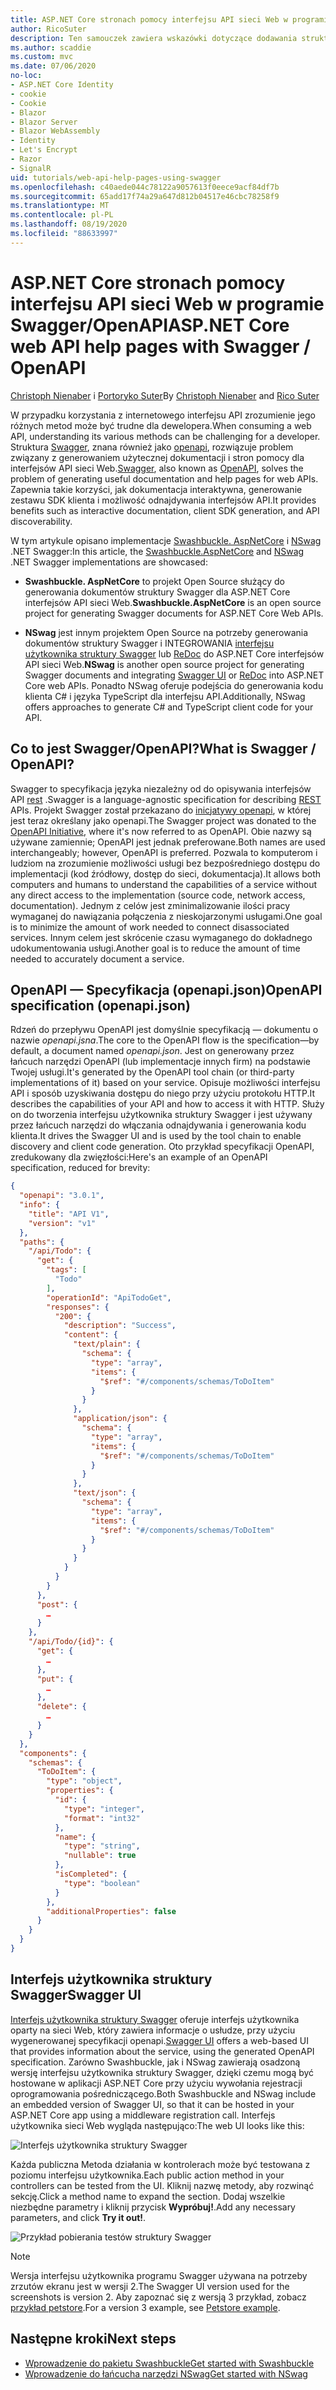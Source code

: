 ```yaml
---
title: ASP.NET Core stronach pomocy interfejsu API sieci Web w programie Swagger/OpenAPI
author: RicoSuter
description: Ten samouczek zawiera wskazówki dotyczące dodawania struktury Swagger w celu wygenerowania dokumentacji i stron pomocy dla aplikacji interfejsu API sieci Web.
ms.author: scaddie
ms.custom: mvc
ms.date: 07/06/2020
no-loc:
- ASP.NET Core Identity
- cookie
- Cookie
- Blazor
- Blazor Server
- Blazor WebAssembly
- Identity
- Let's Encrypt
- Razor
- SignalR
uid: tutorials/web-api-help-pages-using-swagger
ms.openlocfilehash: c40aede044c78122a9057613f0eece9acf84df7b
ms.sourcegitcommit: 65add17f74a29a647d812b04517e46cbc78258f9
ms.translationtype: MT
ms.contentlocale: pl-PL
ms.lasthandoff: 08/19/2020
ms.locfileid: "88633997"
---
```

# <a name="aspnet-core-web-api-help-pages-with-swagger--openapi"></a><span data-ttu-id="1288c-103">ASP.NET Core stronach pomocy interfejsu API sieci Web w programie Swagger/OpenAPI</span><span class="sxs-lookup"><span data-stu-id="1288c-103">ASP.NET Core web API help pages with Swagger / OpenAPI</span></span>

<span data-ttu-id="1288c-104">[Christoph Nienaber](https://twitter.com/zuckerthoben) i [Portoryko Suter](https://blog.rsuter.com/)</span><span class="sxs-lookup"><span data-stu-id="1288c-104">By [Christoph Nienaber](https://twitter.com/zuckerthoben) and [Rico Suter](https://blog.rsuter.com/)</span></span>

<span data-ttu-id="1288c-105">W przypadku korzystania z internetowego interfejsu API zrozumienie jego różnych metod może być trudne dla dewelopera.</span><span class="sxs-lookup"><span data-stu-id="1288c-105">When consuming a web API, understanding its various methods can be challenging for a developer.</span></span> <span data-ttu-id="1288c-106">Struktura [Swagger](https://swagger.io/), znana również jako [openapi](https://www.openapis.org/), rozwiązuje problem związany z generowaniem użytecznej dokumentacji i stron pomocy dla interfejsów API sieci Web.</span><span class="sxs-lookup"><span data-stu-id="1288c-106">[Swagger](https://swagger.io/), also known as [OpenAPI](https://www.openapis.org/), solves the problem of generating useful documentation and help pages for web APIs.</span></span> <span data-ttu-id="1288c-107">Zapewnia takie korzyści, jak dokumentacja interaktywna, generowanie zestawu SDK klienta i możliwość odnajdywania interfejsów API.</span><span class="sxs-lookup"><span data-stu-id="1288c-107">It provides benefits such as interactive documentation, client SDK generation, and API discoverability.</span></span>

<span data-ttu-id="1288c-108">W tym artykule opisano implementacje [Swashbuckle. AspNetCore](https://github.com/domaindrivendev/Swashbuckle.AspNetCore) i [NSwag](https://github.com/RicoSuter/NSwag) .NET Swagger:</span><span class="sxs-lookup"><span data-stu-id="1288c-108">In this article, the [Swashbuckle.AspNetCore](https://github.com/domaindrivendev/Swashbuckle.AspNetCore) and [NSwag](https://github.com/RicoSuter/NSwag) .NET Swagger implementations are showcased:</span></span>

* <span data-ttu-id="1288c-109">**Swashbuckle. AspNetCore** to projekt Open Source służący do generowania dokumentów struktury Swagger dla ASP.NET Core interfejsów API sieci Web.</span><span class="sxs-lookup"><span data-stu-id="1288c-109">**Swashbuckle.AspNetCore** is an open source project for generating Swagger documents for ASP.NET Core Web APIs.</span></span>

* <span data-ttu-id="1288c-110">**NSwag** jest innym projektem Open Source na potrzeby generowania dokumentów struktury Swagger i INTEGROWANIA [interfejsu użytkownika struktury Swagger](https://swagger.io/swagger-ui/) lub [ReDoc](https://github.com/Rebilly/ReDoc) do ASP.NET Core interfejsów API sieci Web.</span><span class="sxs-lookup"><span data-stu-id="1288c-110">**NSwag** is another open source project for generating Swagger documents and integrating [Swagger UI](https://swagger.io/swagger-ui/) or [ReDoc](https://github.com/Rebilly/ReDoc) into ASP.NET Core web APIs.</span></span> <span data-ttu-id="1288c-111">Ponadto NSwag oferuje podejścia do generowania kodu klienta C# i języka TypeScript dla interfejsu API.</span><span class="sxs-lookup"><span data-stu-id="1288c-111">Additionally, NSwag offers approaches to generate C# and TypeScript client code for your API.</span></span>

## <a name="what-is-swagger--openapi"></a><span data-ttu-id="1288c-112">Co to jest Swagger/OpenAPI?</span><span class="sxs-lookup"><span data-stu-id="1288c-112">What is Swagger / OpenAPI?</span></span>

<span data-ttu-id="1288c-113">Swagger to specyfikacja języka niezależny od do opisywania interfejsów API [rest](https://en.wikipedia.org/wiki/Representational_state_transfer) .</span><span class="sxs-lookup"><span data-stu-id="1288c-113">Swagger is a language-agnostic specification for describing [REST](https://en.wikipedia.org/wiki/Representational_state_transfer) APIs.</span></span> <span data-ttu-id="1288c-114">Projekt Swagger został przekazano do [inicjatywy openapi](https://www.openapis.org/), w której jest teraz określany jako openapi.</span><span class="sxs-lookup"><span data-stu-id="1288c-114">The Swagger project was donated to the [OpenAPI Initiative](https://www.openapis.org/), where it's now referred to as OpenAPI.</span></span> <span data-ttu-id="1288c-115">Obie nazwy są używane zamiennie; OpenAPI jest jednak preferowane.</span><span class="sxs-lookup"><span data-stu-id="1288c-115">Both names are used interchangeably; however, OpenAPI is preferred.</span></span> <span data-ttu-id="1288c-116">Pozwala to komputerom i ludziom na zrozumienie możliwości usługi bez bezpośredniego dostępu do implementacji (kod źródłowy, dostęp do sieci, dokumentacja).</span><span class="sxs-lookup"><span data-stu-id="1288c-116">It allows both computers and humans to understand the capabilities of a service without any direct access to the implementation (source code, network access, documentation).</span></span> <span data-ttu-id="1288c-117">Jednym z celów jest zminimalizowanie ilości pracy wymaganej do nawiązania połączenia z nieskojarzonymi usługami.</span><span class="sxs-lookup"><span data-stu-id="1288c-117">One goal is to minimize the amount of work needed to connect disassociated services.</span></span> <span data-ttu-id="1288c-118">Innym celem jest skrócenie czasu wymaganego do dokładnego udokumentowania usługi.</span><span class="sxs-lookup"><span data-stu-id="1288c-118">Another goal is to reduce the amount of time needed to accurately document a service.</span></span>

## <a name="openapi-specification-openapijson"></a><span data-ttu-id="1288c-119">OpenAPI — Specyfikacja (openapi.json)</span><span class="sxs-lookup"><span data-stu-id="1288c-119">OpenAPI specification (openapi.json)</span></span>

<span data-ttu-id="1288c-120">Rdzeń do przepływu OpenAPI jest domyślnie specyfikacją &mdash; dokumentu o nazwie *openapi.jsna*.</span><span class="sxs-lookup"><span data-stu-id="1288c-120">The core to the OpenAPI flow is the specification&mdash;by default, a document named *openapi.json*.</span></span> <span data-ttu-id="1288c-121">Jest on generowany przez łańcuch narzędzi OpenAPI (lub implementacje innych firm) na podstawie Twojej usługi.</span><span class="sxs-lookup"><span data-stu-id="1288c-121">It's generated by the OpenAPI tool chain (or third-party implementations of it) based on your service.</span></span> <span data-ttu-id="1288c-122">Opisuje możliwości interfejsu API i sposób uzyskiwania dostępu do niego przy użyciu protokołu HTTP.</span><span class="sxs-lookup"><span data-stu-id="1288c-122">It describes the capabilities of your API and how to access it with HTTP.</span></span> <span data-ttu-id="1288c-123">Służy on do tworzenia interfejsu użytkownika struktury Swagger i jest używany przez łańcuch narzędzi do włączania odnajdywania i generowania kodu klienta.</span><span class="sxs-lookup"><span data-stu-id="1288c-123">It drives the Swagger UI and is used by the tool chain to enable discovery and client code generation.</span></span> <span data-ttu-id="1288c-124">Oto przykład specyfikacji OpenAPI, zredukowany dla zwięzłości:</span><span class="sxs-lookup"><span data-stu-id="1288c-124">Here's an example of an OpenAPI specification, reduced for brevity:</span></span>

```json
{
  "openapi": "3.0.1",
  "info": {
    "title": "API V1",
    "version": "v1"
  },
  "paths": {
    "/api/Todo": {
      "get": {
        "tags": [
          "Todo"
        ],
        "operationId": "ApiTodoGet",
        "responses": {
          "200": {
            "description": "Success",
            "content": {
              "text/plain": {
                "schema": {
                  "type": "array",
                  "items": {
                    "$ref": "#/components/schemas/ToDoItem"
                  }
                }
              },
              "application/json": {
                "schema": {
                  "type": "array",
                  "items": {
                    "$ref": "#/components/schemas/ToDoItem"
                  }
                }
              },
              "text/json": {
                "schema": {
                  "type": "array",
                  "items": {
                    "$ref": "#/components/schemas/ToDoItem"
                  }
                }
              }
            }
          }
        }
      },
      "post": {
        …
      }
    },
    "/api/Todo/{id}": {
      "get": {
        …
      },
      "put": {
        …
      },
      "delete": {
        …
      }
    }
  },
  "components": {
    "schemas": {
      "ToDoItem": {
        "type": "object",
        "properties": {
          "id": {
            "type": "integer",
            "format": "int32"
          },
          "name": {
            "type": "string",
            "nullable": true
          },
          "isCompleted": {
            "type": "boolean"
          }
        },
        "additionalProperties": false
      }
    }
  }
}
```

## <a name="swagger-ui"></a><span data-ttu-id="1288c-125">Interfejs użytkownika struktury Swagger</span><span class="sxs-lookup"><span data-stu-id="1288c-125">Swagger UI</span></span>

<span data-ttu-id="1288c-126">[Interfejs użytkownika struktury Swagger](https://swagger.io/swagger-ui/) oferuje interfejs użytkownika oparty na sieci Web, który zawiera informacje o usłudze, przy użyciu wygenerowanej specyfikacji openapi.</span><span class="sxs-lookup"><span data-stu-id="1288c-126">[Swagger UI](https://swagger.io/swagger-ui/) offers a web-based UI that provides information about the service, using the generated OpenAPI specification.</span></span> <span data-ttu-id="1288c-127">Zarówno Swashbuckle, jak i NSwag zawierają osadzoną wersję interfejsu użytkownika struktury Swagger, dzięki czemu mogą być hostowane w aplikacji ASP.NET Core przy użyciu wywołania rejestracji oprogramowania pośredniczącego.</span><span class="sxs-lookup"><span data-stu-id="1288c-127">Both Swashbuckle and NSwag include an embedded version of Swagger UI, so that it can be hosted in your ASP.NET Core app using a middleware registration call.</span></span> <span data-ttu-id="1288c-128">Interfejs użytkownika sieci Web wygląda następująco:</span><span class="sxs-lookup"><span data-stu-id="1288c-128">The web UI looks like this:</span></span>

![Interfejs użytkownika struktury Swagger](web-api-help-pages-using-swagger/_static/swagger-ui.png)

<span data-ttu-id="1288c-130">Każda publiczna Metoda działania w kontrolerach może być testowana z poziomu interfejsu użytkownika.</span><span class="sxs-lookup"><span data-stu-id="1288c-130">Each public action method in your controllers can be tested from the UI.</span></span> <span data-ttu-id="1288c-131">Kliknij nazwę metody, aby rozwinąć sekcję.</span><span class="sxs-lookup"><span data-stu-id="1288c-131">Click a method name to expand the section.</span></span> <span data-ttu-id="1288c-132">Dodaj wszelkie niezbędne parametry i kliknij przycisk **Wypróbuj!**.</span><span class="sxs-lookup"><span data-stu-id="1288c-132">Add any necessary parameters, and click **Try it out!**.</span></span>

![Przykład pobierania testów struktury Swagger](web-api-help-pages-using-swagger/_static/get-try-it-out.png)

> [!NOTE]
> <span data-ttu-id="1288c-134">Wersja interfejsu użytkownika programu Swagger używana na potrzeby zrzutów ekranu jest w wersji 2.</span><span class="sxs-lookup"><span data-stu-id="1288c-134">The Swagger UI version used for the screenshots is version 2.</span></span> <span data-ttu-id="1288c-135">Aby zapoznać się z wersją 3 przykład, zobacz [przykład petstore](https://petstore.swagger.io/).</span><span class="sxs-lookup"><span data-stu-id="1288c-135">For a version 3 example, see [Petstore example](https://petstore.swagger.io/).</span></span>

## <a name="next-steps"></a><span data-ttu-id="1288c-136">Następne kroki</span><span class="sxs-lookup"><span data-stu-id="1288c-136">Next steps</span></span>

* [<span data-ttu-id="1288c-137">Wprowadzenie do pakietu Swashbuckle</span><span class="sxs-lookup"><span data-stu-id="1288c-137">Get started with Swashbuckle</span></span>](xref:tutorials/get-started-with-swashbuckle)
* [<span data-ttu-id="1288c-138">Wprowadzenie do łańcucha narzędzi NSwag</span><span class="sxs-lookup"><span data-stu-id="1288c-138">Get started with NSwag</span></span>](xref:tutorials/get-started-with-nswag)
